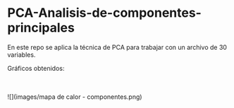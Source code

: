 # PCA-Analisis-de-componentes-principales
En este repo se aplica la técnica de PCA para trabajar con un archivo de 30 variables.


Gráficos obtenidos:

<br><br>
![](images/mapa de calor - componentes.png)
<br><br>
